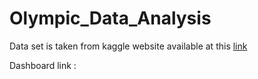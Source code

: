 # Olympic_Data_Analysis 

Data set is taken from kaggle website available at this 
[link](https://www.kaggle.com/heesoo37/120-years-of-olympic-history-athletes-and-results)

Dashboard link : 
